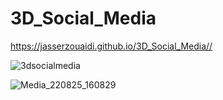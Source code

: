 # 3D_Social_Media

https://jasserzouaidi.github.io/3D_Social_Media//

![3dsocialmedia](https://user-images.githubusercontent.com/99995087/186642605-80543343-1d85-44f8-bb04-a25944407ebb.png)

![Media_220825_160829](https://user-images.githubusercontent.com/99995087/186858662-86b92f6e-bf75-4b09-827e-14701c8d9369.gif)
